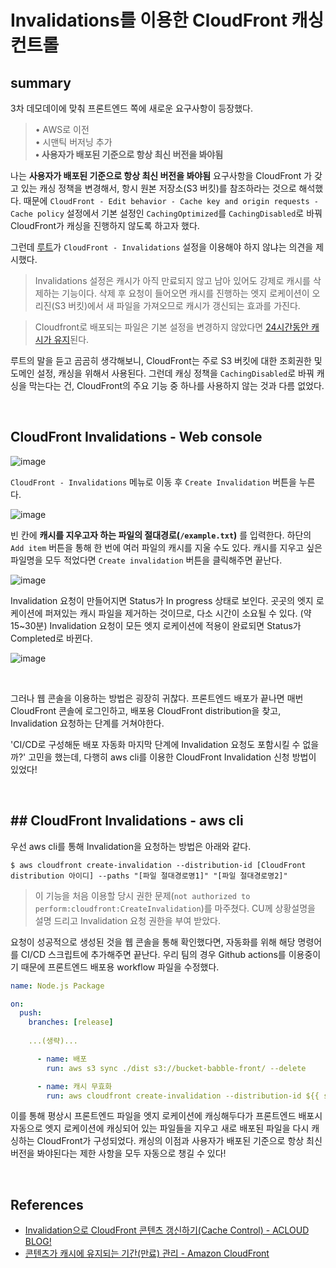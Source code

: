 # Invalidations를 이용한 CloudFront 캐싱 컨트롤

## summary
3차 데모데이에 맞춰 프론트엔드 쪽에 새로운 요구사항이 등장했다.

> • AWS로 이전  
> • 시맨틱 버저닝 추가  
> **• 사용자가 배포된 기준으로 항상 최신 버전을 봐야됨**

나는 **사용자가 배포된 기준으로 항상 최신 버전을 봐야됨** 요구사항을 CloudFront 가 갖고 있는
캐싱 정책을 변경해서, 항시 원본 저장소(S3 버킷)를 참조하라는 것으로 해석했다.
때문에 `CloudFront - Edit behavior - Cache key and origin requests - Cache policy` 설정에서 
기본 설정인 `CachingOptimized`를 `CachingDisabled`로 바꿔 CloudFront가 캐싱을 진행하지 않도록 하고자 했다.

그런데 [루트](https://github.com/junroot)가 `CloudFront - Invalidations` 설정을 이용해야 하지 않냐는 의견을 제시했다. 

> Invalidations 설정은 캐시가 아직 만료되지 않고 남아 있어도 강제로 캐시를 삭제하는 기능이다. 
> 삭제 후 요청이 들어오면 캐시를 진행하는 엣지 로케이션이 오리진(S3 버킷)에서 새 파일을 가져오므로 캐시가 갱신되는 효과를 가진다. 

> Cloudfront로 배포되는 파일은 기본 설정을 변경하지 않았다면 [24시간동안 캐시가 유지](https://docs.aws.amazon.com/ko_kr/AmazonCloudFront/latest/DeveloperGuide/Expiration.html)된다.


루트의 말을 듣고 곰곰히 생각해보니, CloudFront는 주로 S3 버킷에 대한 조회권한 및 도메인 설정, 캐싱을 위해서 사용된다. 그런데 캐싱 정책을 `CachingDisabled`로 바꿔 캐싱을 막는다는 건, CloudFront의 주요 기능 중 하나를 사용하지 않는 것과 다름 없었다.

<br>

## CloudFront Invalidations - Web console
![image](https://user-images.githubusercontent.com/37354145/128022287-deb8b9a6-e6cd-49e3-a7ac-37e77211b67b.png)

`CloudFront - Invalidations` 메뉴로 이동 후 `Create Invalidation` 버튼을 누른다.

![image](https://user-images.githubusercontent.com/37354145/128022660-45953592-9823-4a49-93b8-e5722de0490f.png)

빈 칸에 **캐시를 지우고자 하는 파일의 절대경로(`/example.txt`)** 를 입력한다. 하단의 `Add item` 버튼을 통해 한 번에 여러 파일의 캐시를 지울 수도 있다.
캐시를 지우고 싶은 파일명을 모두 적었다면 `Create invalidation` 버튼을 클릭해주면 끝난다.

![image](https://user-images.githubusercontent.com/37354145/128023639-104e1154-f998-45d9-bf19-56b307dc50b7.png)

Invalidation 요청이 만들어지면 Status가 In progress 상태로 보인다. 곳곳의 엣지 로케이션에 퍼져있는 캐시 파일을 제거하는 것이므로, 다소 시간이 소요될 수 있다. (약 15~30분)
Invalidation 요청이 모든 엣지 로케이션에 적용이 완료되면 Status가 Completed로 바뀐다.

![image](https://user-images.githubusercontent.com/37354145/128026314-2b2a252f-2fb8-43db-aebd-9b26a0e99765.png)

<br>

그러나 웹 콘솔을 이용하는 방법은 굉장히 귀찮다. 프론트엔드 배포가 끝나면 매번 CloudFront 콘솔에 로그인하고, 배포용 CloudFront distribution을 찾고, Invalidation 요청하는 단계를 거쳐야한다. 

'CI/CD로 구성해둔 배포 자동화 마지막 단계에 Invalidation 요청도 포함시킬 수 없을까?' 고민을 했는데, 다행히 aws cli를 이용한 CloudFront Invalidation 신청 방법이 있었다!

<br>

## ## CloudFront Invalidations - aws cli
우선 aws cli를 통해 Invalidation을 요청하는 방법은 아래와 같다.

```
$ aws cloudfront create-invalidation --distribution-id [CloudFront distribution 아이디] --paths "[파일 절대경로명1]" "[파일 절대경로명2]"
```

> 이 기능을 처음 이용할 당시 권한 문제(`not authorized to perform:cloudfront:CreateInvalidation`)를 마주쳤다. 
> CU께 상황설명을 설명 드리고 Invalidation 요청 권한을 부여 받았다.

요청이 성공적으로 생성된 것을 웹 콘솔을 통해 확인했다면, 자동화를 위해 해당 명령어를 CI/CD 스크립트에 추가해주면 끝난다. 우리 팀의 경우 Github actions를 이용중이기 때문에 프론트엔드 배포용 workflow 파일을 수정했다.

```yml
name: Node.js Package

on:
  push:
    branches: [release]
    
    ...(생략)...

      - name: 배포
        run: aws s3 sync ./dist s3://bucket-babble-front/ --delete

      - name: 캐시 무효화
        run: aws cloudfront create-invalidation --distribution-id ${{ secrets.DISTRIBUTION_ID }} --paths "/index.html" "/bundle.js"
```

이를 통해 평상시 프론트엔드 파일을 엣지 로케이션에 캐싱해두다가 프론트엔드 배포시 자동으로 엣지 로케이션에 캐싱되어 있는 파일들을 지우고 새로 배포된 파일을 다시 캐싱하는 CloudFront가 구성되었다. 캐싱의 이점과 사용자가 배포된 기준으로 항상 최신 버전을 봐야된다는 제한 사항을 모두 자동으로 챙길 수 있다!

<br>

## References
- [Invalidation으로 CloudFront 콘텐츠 갱신하기(Cache Control) - ACLOUD BLOG!](http://blog.a-cloud.co.kr/2020/01/23/invalidation%EC%9C%BC%EB%A1%9C-cloudfront-%EC%BD%98%ED%85%90%EC%B8%A0-%EA%B0%B1%EC%8B%A0%ED%95%98%EA%B8%B0cache-control/)
- [콘텐츠가 캐시에 유지되는 기간(만료) 관리 - Amazon CloudFront](https://docs.aws.amazon.com/ko_kr/AmazonCloudFront/latest/DeveloperGuide/Expiration.html)